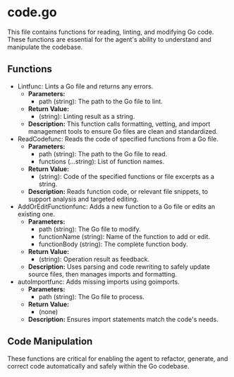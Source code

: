 # code.go

This file contains functions for reading, linting, and modifying Go code. These functions are essential for the agent's ability to understand and manipulate the codebase.

## Functions

-   Lintfunc: Lints a Go file and returns any errors.
    -   **Parameters:**
        -   path (string): The path to the Go file to lint.
    -   **Return Value:**
        -   (string): Linting result as a string.
    -   **Description:** This function calls formatting, vetting, and import management tools to ensure Go files are clean and standardized.
-   ReadCodefunc: Reads the code of specified functions from a Go file.
    -   **Parameters:**
        -   path (string): The path to the Go file to read.
        -   functions (...string): List of function names.
    -   **Return Value:**
        -   (string): Code of the specified functions or file excerpts as a string.
    -   **Description:** Reads function code, or relevant file snippets, to support analysis and targeted editing.
-   AddOrEditFunctionfunc: Adds a new function to a Go file or edits an existing one.
    -   **Parameters:**
        -   path (string): The Go file to modify.
        -   functionName (string): Name of the function to add or edit.
        -   functionBody (string): The complete function body.
    -   **Return Value:**
        -   (string): Operation result as feedback.
    -   **Description:** Uses parsing and code rewriting to safely update source files, then manages imports and formatting.
-   autoImportfunc: Adds missing imports using goimports.
    -   **Parameters:**
        -   path (string): The Go file to process.
    -   **Return Value:**
        -   (none)
    -   **Description:** Ensures import statements match the code's needs.

## Code Manipulation

These functions are critical for enabling the agent to refactor, generate, and correct code automatically and safely within the Go codebase.
